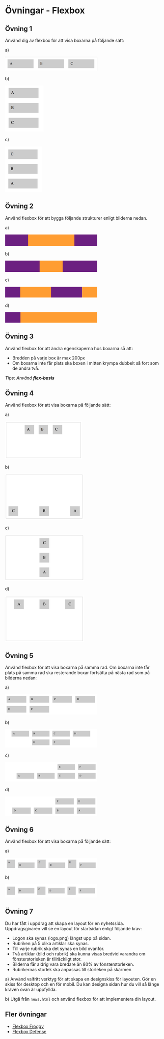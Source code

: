 # Övningar - Flexbox

## Övning 1
Använd dig av flexbox för att visa boxarna på följande sätt:

a)

![1a](images/1-a.png)

b)

![1b](images/1-b.png)

c)

![1c](images/1-c.png)

## Övning 2

Använd flexbox för att bygga följande strukturer enligt bilderna nedan.

a)

![2a](images/2-a.png)

b)

![2b](images/2-b.png)

c)

![2c](images/2-c.png)

d)

![2d](images/2-d.png)

## Övning 3

Använd flexbox för att ändra egenskaperna hos boxarna så att:

* Bredden på varje box är max 200px
* Om boxarna inte får plats ska boxen i mitten krympa dubbelt så fort som de andra två.

_Tips: Använd **flex-basis**_

## Övning 4

Använd flexbox för att visa boxarna på följande sätt:

a)

![4a](images/4-a.png)

b)

![4b](images/4-b.png)

c)

![4c](images/4-c.png)

d)

![4d](images/4-d.png)

## Övning 5

Använd flexbox för att visa boxarna på samma rad. Om boxarna inte får plats på samma rad ska resterande boxar fortsätta på nästa rad som på bilderna nedan:

a)

![5a](images/5-a.png)

b)

![5b](images/5-b.png)

c)

![5c](images/5-c.png)

d)

![5d](images/5-d.png)

## Övning 6
Använd flexbox för att visa boxarna på följande sätt:

a)

![6a](images/6-a.png)

b)

![6b](images/6-b.png)

## Övning 7
Du har fått i uppdrag att skapa en layout för en nyhetssida. Uppdragsgivaren vill se en layout för startsidan enligt följande krav:

* Logon ska synas (logo.png) längst upp på sidan.
* Rubriken på 5 olika artiklar ska synas.
* Till varje rubrik ska det synas en bild ovanför.
* Två artiklar (bild och rubrik) ska kunna visas bredvid varandra om fönsterstorleken är tillräckligt stor.
* Bilderna får aldrig vara bredare än 80% av fönsterstorleken.
* Rubrikernas storlek ska anpassas till storleken på skärmen.

a) Använd valfritt verktyg för att skapa en designskiss för layouten. Gör en skiss för desktop och en för mobil. Du kan designa sidan hur du vill så länge kraven ovan är uppfyllda.

b) Utgå från `news.html` och använd flexbox för att implementera din layout.

## Fler övningar

* [Flexbox Froggy](https://flexboxfroggy.com/)
* [Flexbox Defense](http://www.flexboxdefense.com/)
